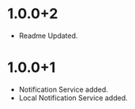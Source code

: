 # 1.0.0+2

- Readme Updated.

# 1.0.0+1

- Notification Service added.
- Local Notification Service added.
